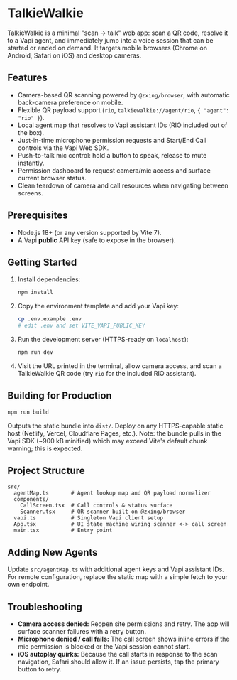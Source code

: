 # TalkieWalkie

TalkieWalkie is a minimal "scan -> talk" web app: scan a QR code, resolve it to a Vapi agent, and immediately jump into a voice session that can be started or ended on demand. It targets mobile browsers (Chrome on Android, Safari on iOS) and desktop cameras.

## Features
- Camera-based QR scanning powered by `@zxing/browser`, with automatic back-camera preference on mobile.
- Flexible QR payload support (`rio`, `talkiewalkie://agent/rio`, `{ "agent": "rio" }`).
- Local agent map that resolves to Vapi assistant IDs (RIO included out of the box).
- Just-in-time microphone permission requests and Start/End Call controls via the Vapi Web SDK.
- Push-to-talk mic control: hold a button to speak, release to mute instantly.
- Permission dashboard to request camera/mic access and surface current browser status.
- Clean teardown of camera and call resources when navigating between screens.

## Prerequisites
- Node.js 18+ (or any version supported by Vite 7).
- A Vapi **public** API key (safe to expose in the browser).

## Getting Started
1. Install dependencies:
   ```bash
   npm install
   ```
2. Copy the environment template and add your Vapi key:
   ```bash
   cp .env.example .env
   # edit .env and set VITE_VAPI_PUBLIC_KEY
   ```
3. Run the development server (HTTPS-ready on `localhost`):
   ```bash
   npm run dev
   ```
4. Visit the URL printed in the terminal, allow camera access, and scan a TalkieWalkie QR code (try `rio` for the included RIO assistant).

## Building for Production
```bash
npm run build
```
Outputs the static bundle into `dist/`. Deploy on any HTTPS-capable static host (Netlify, Vercel, Cloudflare Pages, etc.). Note: the bundle pulls in the Vapi SDK (~900 kB minified) which may exceed Vite's default chunk warning; this is expected.

## Project Structure
```
src/
  agentMap.ts       # Agent lookup map and QR payload normalizer
  components/
    CallScreen.tsx  # Call controls & status surface
    Scanner.tsx     # QR scanner built on @zxing/browser
  vapi.ts           # Singleton Vapi client setup
  App.tsx           # UI state machine wiring scanner <-> call screen
  main.tsx          # Entry point
```

## Adding New Agents
Update `src/agentMap.ts` with additional agent keys and Vapi assistant IDs. For remote configuration, replace the static map with a simple fetch to your own endpoint.

## Troubleshooting
- **Camera access denied:** Reopen site permissions and retry. The app will surface scanner failures with a retry button.
- **Microphone denied / call fails:** The call screen shows inline errors if the mic permission is blocked or the Vapi session cannot start.
- **iOS autoplay quirks:** Because the call starts in response to the scan navigation, Safari should allow it. If an issue persists, tap the primary button to retry.
